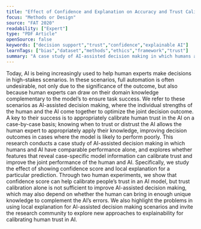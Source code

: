 ```yaml
---
title: "Effect of Confidence and Explanation on Accuracy and Trust Calibration in AI-Assisted Decision Making"
focus: "Methods or Design"
source: "FAT 2020"
readability: ["Expert"]
type: "PDF Article"
openSource: false
keywords: ["decision support","trust","confidence","explainable AI"]
learnTags: ["bias","dataset","methods","ethics","framework","trust"]
summary: "A case study of AI-assisted decision making in which humans and AI have comparable performance alone, and explores whether features that reveal case-specific model information can calibrate trust and improve the joint performance of the human and AI.  "
---
```

Today, AI is being increasingly used to help human experts make decisions in high-stakes scenarios. In these scenarios, full automation is often undesirable, not only due to the significance of the outcome, but also because human experts can draw on their domain knowledge complementary to the model’s to ensure task success. We refer to these scenarios as AI-assisted decision making, where the individual strengths of the human and the AI come together to optimize the joint decision outcome. A key to their success is to appropriately calibrate human trust in the AI on a case-by-case basis; knowing when to trust or distrust the AI allows the human expert to appropriately apply their knowledge, improving decision outcomes in cases where the model is likely to perform poorly. This research conducts a case study of AI-assisted decision making in which humans and AI have comparable performance alone, and explores whether features that reveal case-specific model information can calibrate trust and improve the joint performance of the human and AI. Specifically, we study the effect of showing confidence score and local explanation for a particular prediction. Through two human experiments, we show that confidence score can help calibrate people’s trust in an AI model, but trust calibration alone is not sufficient to improve AI-assisted decision making, which may also depend on whether the human can bring in enough unique knowledge to complement the AI’s errors. We also highlight the problems in using local explanation for AI-assisted decision making scenarios and invite the research community to explore new approaches to explainability for calibrating human trust in AI.
